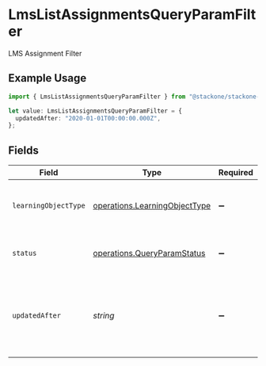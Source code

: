 # LmsListAssignmentsQueryParamFilter

LMS Assignment Filter

## Example Usage

```typescript
import { LmsListAssignmentsQueryParamFilter } from "@stackone/stackone-client-ts/sdk/models/operations";

let value: LmsListAssignmentsQueryParamFilter = {
  updatedAfter: "2020-01-01T00:00:00.000Z",
};
```

## Fields

| Field                                                                                 | Type                                                                                  | Required                                                                              | Description                                                                           | Example                                                                               |
| ------------------------------------------------------------------------------------- | ------------------------------------------------------------------------------------- | ------------------------------------------------------------------------------------- | ------------------------------------------------------------------------------------- | ------------------------------------------------------------------------------------- |
| `learningObjectType`                                                                  | [operations.LearningObjectType](../../../sdk/models/operations/learningobjecttype.md) | :heavy_minus_sign:                                                                    | Filter to select assignment by learning object type.                                  |                                                                                       |
| `status`                                                                              | [operations.QueryParamStatus](../../../sdk/models/operations/queryparamstatus.md)     | :heavy_minus_sign:                                                                    | Filter to select assignment by status                                                 |                                                                                       |
| `updatedAfter`                                                                        | *string*                                                                              | :heavy_minus_sign:                                                                    | Use a string with a date to only select results updated after that given date         | 2020-01-01T00:00:00.000Z                                                              |
